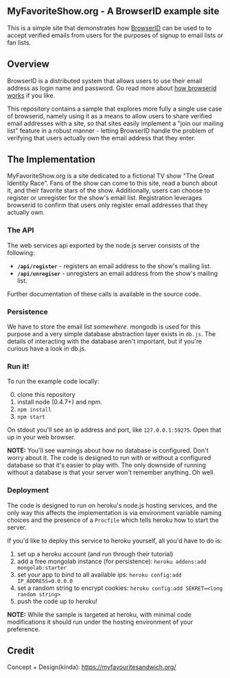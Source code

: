## MyFavoriteShow.org - A BrowserID example site

This is a simple site that demonstrates how
[BrowserID](https://browserid.org) can be used to to accept verified
emails from users for the purposes of signup to email lists or fan
lists.

## Overview

BrowserID is a distributed system that allows users to use their email
address as login name and password.  Go read more about
[how browserid works] if you like.

  [how browserid works]: http://lloyd.io/how-browserid-works

This repository contains a sample that explores more fully a single
use case of browserid, namely using it as a means to allow users to
share verified email addresses with a site, so that sites easily implement
a "join our mailing list" feature in a robust manner - letting BrowserID
handle the problem of verifying that users actually own the email address
that they enter.

## The Implementation

MyFavoriteShow.org is a site dedicated to a fictional TV show
"The Great Identity Race".  Fans of the show can come to this site,
read a bunch about it, and their favorite stars of the show.
Additionally, users can choose to register or unregister for the show's
email list.  Registration leverages browserid to confirm that users
only register email addresses that they actually own.


### The API

The web services api exported by the node.js server consists of the following:

  * **`/api/register`** - registers an email address to the show's mailing list. 
  * **`/api/unregiser`** - unregisters an email address from the show's mailing list.

Further documentation of these calls is available in the source code. 

### Persistence

We have to store the email list *somewhere*.  mongodb is used
for this purpose and a very simple database abstraction layer exists
in `db.js`.  The details of interacting with the database aren't
important, but if you're curious have a look in db.js.

### Run it!

To run the example code locally:

  0. clone this repository 
  1. install node (0.4.7+) and npm.
  2. `npm install`
  3. `npm start`

On stdout you'll see an ip address and port, like `127.0.0.1:59275`.  Open that
up in your web browser.

**NOTE:** You'll see warnings about how no database is configured.
Don't worry about it.  The code is designed to run with or without a
configured database so that it's easier to play with.  The only
downside of running without a database is that your server won't
remember anything.  Oh well.

### Deployment

The code is designed to run on heroku's node.js hosting services, and
the only way this affects the implementation is via environment
variable naming choices and the presence of a `Procfile` which tells
heroku how to start the server.

If you'd like to deploy this service to heroku yourself, all you'd have to do is:

  1. set up a heroku account (and run through their tutorial)
  2. add a free mongolab instance (for persistence): `heroku addons:add mongolab:starter`
  3. set your app to bind to all available ips: `heroku config:add IP_ADDRESS=0.0.0.0`
  4. set a random string to encrypt cookies: `heroku config:add SEKRET=<long random string>`
  5. push the code up to heroku!

**NOTE:**  While the sample is targeted at heroku, with minimal code modifications it
should run under the hosting environment of your preference.

## Credit

Concept + Design(kinda): https://myfavouritesandwich.org/
